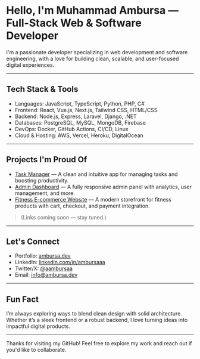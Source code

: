 # Hello, I'm Muhammad Ambursa — Full-Stack Web & Software Developer

I'm a passionate developer specializing in web development and software engineering, with a love for building clean, scalable, and user-focused digital experiences.

---

## Tech Stack & Tools

- Languages: JavaScript, TypeScript, Python, PHP, C#
- Frontend: React, Vue.js, Next.js, Tailwind CSS, HTML/CSS
- Backend: Node.js, Express, Laravel, Django, .NET
- Databases: PostgreSQL, MySQL, MongoDB, Firebase
- DevOps: Docker, GitHub Actions, CI/CD, Linux
- Cloud & Hosting: AWS, Vercel, Heroku, DigitalOcean

---

## Projects I'm Proud Of

- [Task Manager](#) — A clean and intuitive app for managing tasks and boosting productivity.
- [Admin Dashboard](#) — A fully responsive admin panel with analytics, user management, and more.
- [Fitness E-commerce Website](#) — A modern storefront for fitness products with cart, checkout, and payment integration.

> (Links coming soon — stay tuned.)

---

## Let's Connect

- Portfolio: [ambursa.dev](https://ambursa.dev)
- LinkedIn: [linkedin.com/in/ambursaaa](https://www.linkedin.com/in/ambursaaa/)
- Twitter/X: [@aambursaa](https://x.com/aambursaa)
- Email: [info@ambursa.dev](mailto:info@ambursa.dev)

---

## Fun Fact

I’m always exploring ways to blend clean design with solid architecture. Whether it’s a sleek frontend or a robust backend, I love turning ideas into impactful digital products.

---

Thanks for visiting my GitHub! Feel free to explore my work and reach out if you'd like to collaborate.
